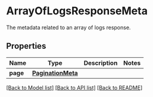 # ArrayOfLogsResponseMeta

The metadata related to an array of logs response.
## Properties
Name | Type | Description | Notes
------------ | ------------- | ------------- | -------------
**page** | [**PaginationMeta**](PaginationMeta.md) |  | 

[[Back to Model list]](../README.md#documentation-for-models) [[Back to API list]](../README.md#documentation-for-api-endpoints) [[Back to README]](../README.md)


